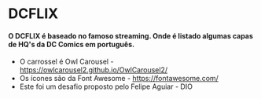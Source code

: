 # DCFLIX

#### O DCFLIX é baseado no famoso streaming. Onde é listado algumas capas de HQ's da DC Comics em português.

- O carrossel é Owl Carousel - https://owlcarousel2.github.io/OwlCarousel2/
- Os ícones são da Font Awesome - https://fontawesome.com/
- Este foi um desafio proposto pelo Felipe Aguiar - DIO



